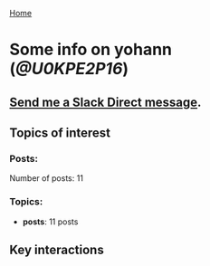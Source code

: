 [Home](https://kelu124.github.io/echommunity/)

# Some info on __yohann__ (_@U0KPE2P16_)


## [Send me a Slack Direct message](https://echopen.slack.com/messages/@yohann/).

## Topics of interest

### Posts: 

Number of posts: 11

### Topics:

* __posts__: 11 posts

## Key interactions 


